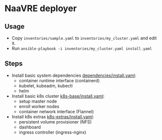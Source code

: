 # NaaVRE deployer

## Usage

- Copy `inventories/sample.yaml` to `inventories/my_cluster.yaml` and edit it.
- Run `ansible-playbook -i inventories/my_cluster.yaml install.yaml`


## Steps

- Install basic system dependencies [dependencies/install.yaml](dependencies/install_all.yaml):
  - container runtime interface (containerd)
  - kubelet, kubeadm, kubectl
  - helm
- Install basic k8s cluster [k8s-base/install.yaml](k8s-base/install_all.yaml):
  - setup master node
  - enroll worker nodes
  - container network interface (Flannel)
- Install k8s extras [k8s-extras/install.yaml](k8s-extras/install_all.yaml):
  - persistent volume provisioner (NFS)
  - dashboard
  - ingress controller (ingress-nginx)
